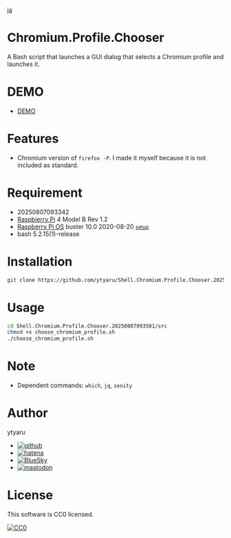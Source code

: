 [ja](./README.md)

# Chromium.Profile.Chooser

A Bash script that launches a GUI dialog that selects a Chromium profile and launches it.

# DEMO

* [DEMO](https://ytyaru.github.io/Shell.Chromium.Profile.Chooser.20250807093501/)

# Features

* Chromium version of `firefox -P`. I made it myself because it is not included as standard.

# Requirement

* <time datetime="20250807093342">20250807093342</time>
* [Raspbierry Pi](https://ja.wikipedia.org/wiki/Raspberry_Pi) 4 Model B Rev 1.2
* [Raspberry Pi OS](https://ja.wikipedia.org/wiki/Raspbian) buster 10.0 2020-08-20 <small>[setup](http://ytyaru.hatenablog.com/entry/2020/10/06/111111)</small>
* bash 5.2.15(1)-release

# Installation

```sh
git clone https://github.com/ytyaru/Shell.Chromium.Profile.Chooser.20250807093501Shell.Chromium.Profile.Chooser.20250807093501
```

# Usage

```sh
cd Shell.Chromium.Profile.Chooser.20250807093501/src
chmod +x choose_chromium_profile.sh
./choose_chromium_profile.sh
```

# Note

* Dependent commands: `which`, `jq`, `zenity`

# Author

ytyaru

* [![github](http://www.google.com/s2/favicons?domain=github.com)](https://github.com/ytyaru "github")
* [![hatena](http://www.google.com/s2/favicons?domain=www.hatena.ne.jp)](http://ytyaru.hatenablog.com/ytyaru "hatena")
* [![BlueSky](http://www.google.com/s2/favicons?domain=bsky.app)](https://bsky.app/ "BlueSky")
* [![mastodon](http://www.google.com/s2/favicons?domain=mstdn.jp)](https://mstdn.jp/web/accounts/233143 "mastdon")

# License

This software is CC0 licensed.

[![CC0](http://i.creativecommons.org/p/zero/1.0/88x31.png "CC0")](http://creativecommons.org/publicdomain/zero/1.0/deed.en)

